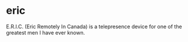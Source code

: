 # eric
E.R.I.C. (Eric Remotely In Canada) is a telepresence device for one of the greatest men I have ever known.
